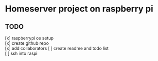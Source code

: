 # Homeserver project on raspberry pi

## TODO

[x] raspberrypi os setup  
[x] create github repo  
[x] add collaborators
[ ] create readme and todo list  
[ ] ssh into raspi  
